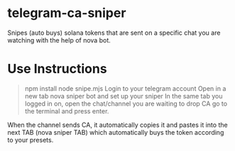# telegram-ca-sniper
Snipes (auto buys) solana tokens that are sent on a specific chat you are watching with the help of nova bot.
# Use Instructions
>npm install
>node snipe.mjs
Login to your telegram account
Open in a new tab nova sniper bot and set up your sniper
In the same tab you logged in on, open the chat/channel you are waiting to drop CA
go to the terminal and press enter.

When the channel sends CA, it automatically copies it and pastes it into the next TAB (nova sniper TAB) which automatically buys the token according to your presets.
